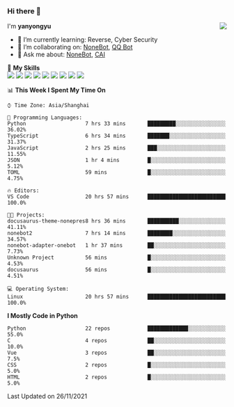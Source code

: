 ### Hi there 👋

<a href="#">
  <img align="right" src="https://github-readme-stats.vercel.app/api?username=yanyongyu&count_private=true&show_icons=true&bg_color=15,f2f7fd,E0EAFC" />
</a>

I'm **yanyongyu**

- 🌱 I’m currently learning: Reverse, Cyber Security
- 👯 I’m collaborating on: [NoneBot](https://github.com/nonebot), [QQ Bot](https://github.com/Mrs4s/go-cqhttp)
- 💬 Ask me about: [NoneBot](https://github.com/nonebot), [CAI](https://github.com/cscs181/CAI)

🌟 **My Skills**  
![](https://img.shields.io/badge/-Python-3e74a2?style=flat-square&logo=Python&logoColor=fff)
![](https://img.shields.io/badge/-Node.js-339933?style=flat-square&logo=Node.js&logoColor=fff)
![](https://img.shields.io/badge/-Vue-4fc08d?style=flat-square&logo=Vue.js&logoColor=fff)
![](https://img.shields.io/badge/-React-2d98ce?style=flat-square&logo=React&logoColor=fff)
![](https://img.shields.io/badge/-Docker-2496ED?style=flat-square&logo=Docker&logoColor=fff)
![](https://img.shields.io/badge/-Linux-000000?style=flat-square&logo=Linux&logoColor=fff)
![](https://img.shields.io/badge/-MySQL-4479A1?style=flat-square&logo=MySQL&logoColor=fff)
![](https://img.shields.io/badge/-Redis-DC382D?style=flat-square&logo=Redis&logoColor=fff)
![](https://img.shields.io/badge/-MongoDB-47A248?style=flat-square&logo=MongoDB&logoColor=fff)

<!--START_SECTION:waka-->
📊 **This Week I Spent My Time On** 

```text
⌚︎ Time Zone: Asia/Shanghai

💬 Programming Languages: 
Python                   7 hrs 33 mins       █████████░░░░░░░░░░░░░░░░   36.02% 
TypeScript               6 hrs 34 mins       ███████░░░░░░░░░░░░░░░░░░   31.37% 
JavaScript               2 hrs 25 mins       ███░░░░░░░░░░░░░░░░░░░░░░   11.55% 
JSON                     1 hr 4 mins         █░░░░░░░░░░░░░░░░░░░░░░░░   5.12% 
TOML                     59 mins             █░░░░░░░░░░░░░░░░░░░░░░░░   4.75%

🔥 Editors: 
VS Code                  20 hrs 57 mins      █████████████████████████   100.0%

🐱‍💻 Projects: 
docusaurus-theme-nonepres8 hrs 36 mins       ██████████░░░░░░░░░░░░░░░   41.11% 
nonebot2                 7 hrs 14 mins       ████████░░░░░░░░░░░░░░░░░   34.57% 
nonebot-adapter-onebot   1 hr 37 mins        ██░░░░░░░░░░░░░░░░░░░░░░░   7.73% 
Unknown Project          56 mins             █░░░░░░░░░░░░░░░░░░░░░░░░   4.53% 
docusaurus               56 mins             █░░░░░░░░░░░░░░░░░░░░░░░░   4.51%

💻 Operating System: 
Linux                    20 hrs 57 mins      █████████████████████████   100.0%

```

**I Mostly Code in Python** 

```text
Python                   22 repos            █████████████░░░░░░░░░░░░   55.0% 
C                        4 repos             ██░░░░░░░░░░░░░░░░░░░░░░░   10.0% 
Vue                      3 repos             ██░░░░░░░░░░░░░░░░░░░░░░░   7.5% 
CSS                      2 repos             █░░░░░░░░░░░░░░░░░░░░░░░░   5.0% 
HTML                     2 repos             █░░░░░░░░░░░░░░░░░░░░░░░░   5.0%

```



 Last Updated on 26/11/2021
<!--END_SECTION:waka-->
